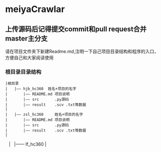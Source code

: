 meiyaCrawlar
========  

上传源码后记得提交commit和pull request合并master主分支
--------

请在项目文件夹下新建Readme.md,注明一下自己项目目录结构和程序的入口，<br>
方便自己和大家阅读使用


### 根目录目录结构
    |根目录
    |   |—— hjb_hc360  姓名+项目的名字
    |       |—— README.md 项目说明
    |       |—— src       .py源码
    |       |—— result    .scv .txt等数据
    |
    |   |—— zsl_hc360     姓名+项目的名字
    |       |—— README.md 项目说明
    |       |—— src       .py源码
    |       |—— result    .scv .txt等数据
    |
    |   |—— lf_hc360
    |
